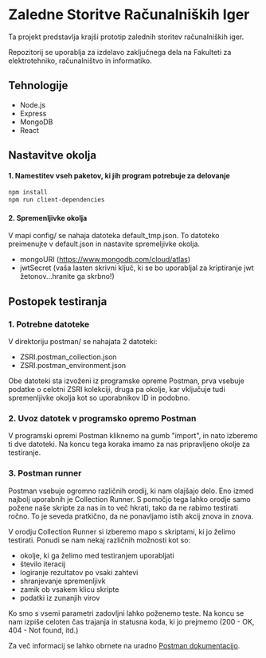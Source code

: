 # Zaledne Storitve Računalniških Iger

Ta projekt predstavlja krajši prototip zalednih storitev računalniških iger.

Repozitorij se uporablja za izdelavo zaključnega dela na Fakulteti za elektrotehniko, računalništvo in informatiko. 

## Tehnologije

- Node.js
- Express
- MongoDB
- React

## Nastavitve okolja

#### 1. Namestitev vseh paketov, ki jih program potrebuje za delovanje
```sh
npm install
npm run client-dependencies
```

#### 2. Spremenljivke okolja

V mapi config/ se nahaja datoteka default_tmp.json. To datoteko preimenujte v default.json in nastavite spremeljivke okolja.
- mongoURI (https://www.mongodb.com/cloud/atlas)
- jwtSecret (vaša lasten skrivni ključ, ki se bo uporabljal za kriptiranje jwt žetonov...hranite ga skrbno!)

## Postopek testiranja


### 1. Potrebne datoteke

V direktoriju postman/ se nahajata 2 datoteki:
- ZSRI.postman_collection.json
- ZSRI.postman_environment.json

Obe datoteki sta izvoženi iz programske opreme Postman, prva vsebuje podatke o celotni ZSRI kolekciji, druga pa okolje, kar vključuje tudi spremenljivke okolja kot so uporabnikov ID in podobno.

### 2. Uvoz datotek v programsko opremo Postman

V programski opremi Postman kliknemo na gumb "import", in nato izberemo ti dve datoteki. Na koncu tega koraka imamo za nas pripravljeno okolje za testiranje.

### 3. Postman runner

Postman vsebuje ogromno različnih orodij, ki nam olajšajo delo. Eno izmed najbolj uporabnih je Collection Runner. S pomočjo tega lahko orodje samo požene naše skripte za nas in to več hkrati, tako da ne rabimo testirati ročno. To je seveda pratkično, da ne ponavljamo istih akcij znova in znova.

V orodju Collection Runner si izberemo mapo s skriptami, ki jo želimo testirati. Ponudi se nam nekaj različnih možnosti kot so:

- okolje, ki ga želimo med testiranjem uporabljati
- število iteracij
- logiranje rezultatov po vsaki zahtevi
- shranjevanje spremenljivk
- zamik ob vsakem klicu skripte
- podatki iz zunanjih virov

Ko smo s vsemi parametri zadovljni lahko poženemo teste. Na koncu se nam izpiše celoten čas trajanja in statusna koda, ki jo prejmemo (200 - OK, 404 - Not found, itd.)

Za več informacij se lahko obrnete na uradno [Postman dokumentacijo](https://learning.postman.com/docs/running-collections/intro-to-collection-runs/).
